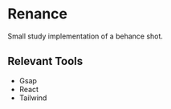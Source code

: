 # Renance

Small study implementation of a behance shot.

## Relevant Tools

- Gsap
- React
- Tailwind
